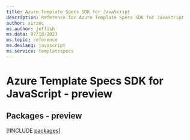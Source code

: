 ```yaml
---
title: Azure Template Specs SDK for JavaScript
description: Reference for Azure Template Specs SDK for JavaScript
author: xirzec
ms.author: jeffish
ms.data: 07/18/2023
ms.topic: reference
ms.devlang: javascript
ms.service: templatespecs
---
```

# Azure Template Specs SDK for JavaScript - preview
## Packages - preview
[!INCLUDE [packages](template-specs-index.md)]